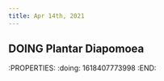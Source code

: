 ```yaml
---
title: Apr 14th, 2021
---
```


## DOING Plantar Diapomoea
:PROPERTIES:
:doing: 1618407773998
:END:
##
